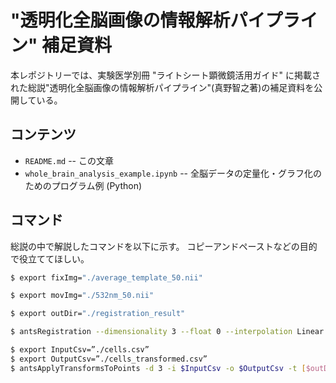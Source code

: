 # "透明化全脳画像の情報解析パイプライン" 補足資料

本レポジトリーでは、実験医学別冊 "ライトシート顕微鏡活用ガイド" に掲載された総説"透明化全脳画像の情報解析パイプライン"(真野智之著)の補足資料を公開している。

## コンテンツ

* `README.md` -- この文章
* `whole_brain_analysis_example.ipynb` -- 全脳データの定量化・グラフ化のためのプログラム例 (Python)

## コマンド

総説の中で解説したコマンドを以下に示す。
コピーアンドペーストなどの目的で役立ててほしい。

```bash
$ export fixImg="./average_template_50.nii"

$ export movImg="./532nm_50.nii"

$ export outDir="./registration_result"

$ antsRegistration --dimensionality 3 --float 0 --interpolation Linear --winsorize-image-intensities [0.05,1.0] --use-histogram-matching 0 --verbose 1 --output [$outDir/F2M_,$outDir/Warped.nii.gz,$outDir/InvWarped.nii.gz] --transform Affine[0.1] --metric MI[$fixImg,$movImg,1,128,Regular,0.5] --convergence [1000x1000x1000,1e-5,15] --shrink-factors 8x4x2 --smoothing-sigmas 3x2x1vox --transform SyN[0.1,3.0,0.0] --metric CC[$fixImg,$movImg,1,4] --convergence [500x500x100x20,1e-6,10] --shrink-factors 8x4x2x1 --smoothing-sigmas 3x2x1x0vox
```

```bash
$ export InputCsv=”./cells.csv”
$ export OutputCsv=”./cells_transformed.csv”
$ antsApplyTransformsToPoints -d 3 -i $InputCsv -o $OutputCsv -t [$outDir/F2M_0GenericAffine.mat,1] -t $outDir/F2M_1InverseWarp.nii.gz
```
